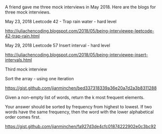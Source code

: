 A friend gave me three mock interviews in May 2018. Here are the blogs for three mock interviews. 

May 23, 2018 
Leetcode 42 - Trap rain water - hard level 

http://juliachencoding.blogspot.com/2018/05/being-interviewee-leetcode-42-trap-rain.html

May 29, 2018
Leetcode 57 Insert interval - hard level 

http://juliachencoding.blogspot.com/2018/05/being-interviewee-insert-intervals.html


Third mock interview

Sort the array - using one iteration 

https://gist.github.com/jianminchen/bed337318339a36e20a7d2a3b8311288


Given a non-empty list of words, return the k most frequent elements.

Your answer should be sorted by frequency from highest to lowest. If two words have the same frequency, then the word with the 
lower alphabetical order comes first.

https://gist.github.com/jianminchen/fa927d3de4cfc01874222902e0c3bc92






